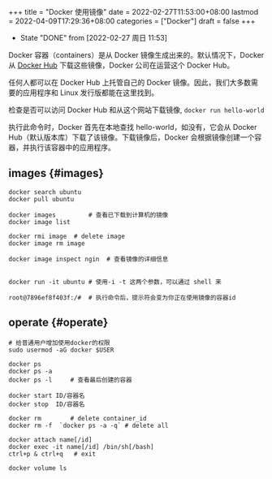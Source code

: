 +++
title = "Docker 使用镜像"
date = 2022-02-27T11:53:00+08:00
lastmod = 2022-04-09T17:29:36+08:00
categories = ["Docker"]
draft = false
+++

-   State "DONE"       from              <span class="timestamp-wrapper"><span class="timestamp">[2022-02-27 周日 11:53]</span></span>

Docker 容器（containers）是从 Docker 镜像生成出来的。默认情况下，Docker 从 [Docker Hub](https://hub.docker.com/) 下载这些镜像，Docker 公司在运营这个 Docker Hub。

任何人都可以在 Docker Hub 上托管自己的 Docker 镜像。因此，我们大多数需要的应用程序和 Linux 发行版都能在这里找到。

检查是否可以访问 Docker Hub 和从这个网站下载镜像, `docker run hello-world`

执行此命令时，Docker 首先在本地查找 hello-world，如没有，它会从 Docker Hub（默认版本库）下载了该镜像。下载镜像后，Docker 会根据镜像创建一个容器，并执行该容器中的应用程序。


## images {#images}

```shell
docker search ubuntu
docker pull ubuntu

docker images         # 查看已下载到计算机的镜像
docker image list

docker rmi image  # delete image
docker image rm image

docker image inspect ngin  # 查看镜像的详细信息


docker run -it ubuntu # 使用-i -t 这两个参数，可以通过 shell 来

root@7896ef8f403f:/#  # 执行命令后，提示符会变为你正在使用镜像的容器id
```


## operate {#operate}

```shell
# 给普通用户增加使用docker的权限
sudo usermod -aG docker $USER

docker ps
docker ps -a
docker ps -l     # 查看最后创建的容器

docker start ID/容器名
docker stop  ID/容器名

docker rm        # delete container_id
docker rm -f  `docker ps -a -q` # delete all

docker attach name[/id]
docker exec -it name[/id] /bin/sh[/bash]
ctrl+p & ctrl+q   # exit

docker volume ls
```